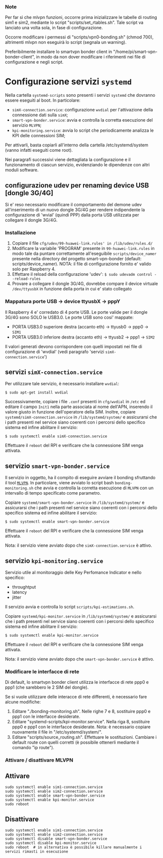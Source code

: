 ### Note

Per far sì che mlvpn funzioni, occorre prima inizializzare le tabelle di routing sim1 e sim2, mediante lo script "scripts/set_rtables.sh". Tale script va lanciato una volta sola, in fase di configurazione.

Occorre modificare i permessi di "scripts/vpn0-bonding.sh" (chmod 700), altrimenti mlvpn non eseguirà lo script (segnala un warning).

Preferibilmente installare lo smartvpn bonder client in "/home/pi/smart-vpn-bonder-client", in modo da non dover modificare i riferimenti nei file di configurazione e negli script.


# Configurazione servizi `systemd`

Nella cartella `systemd-scripts` sono presenti i servizi `systemd` che dovranno essere eseguiti al boot. In particolare:
 - `simX-connection.service`: configurazione `wvdial` per l'attivazione della connessione dati sulla `simX`;
 - `smart-vpn-bonder.service`: avvia e controlla la corretta esecuzione del servizio `MLVPN`;
 - `kpi-monitoring.service`: avvia lo script che periodicamente analizza le KPI delle connessioni SIM;

Per attivarli, basta copiarli all'interno della cartella /etc/systemd/system (vanno infatti eseguiti come root).

Nei paragrafi successivi viene dettagliata la configurazione e il funzionamento di ciascun servizio, evidenziando le dipendenze con altri moduli software.

 ## configurazione udev per renaming device USB [dongle 3G/4G]


Si e' reso necessario modificare il comportamento del demone udev all'inserimento di 
un nuovo dongle 3G/4G per rendere indipendente la configurazione di 'wvial' (quindi PPP)
dalla porta USB utilizzata per collegare il dongle 3G/4G.


### Installazione

1. Copiare il file `cfg/udev/99-huawei-link.rules' in /lib/udev/rules.d/`
2. Modificare la variabile 'PROGRAM' presente in `99-huawei-link.rules` in modo tale
   da puntare correttamente all'eseguibile `scripts/device_namer` presente nella directory del progetto smart-vpn-bonder (default: scripts/device_namer). NOTA: il file di configurazione fornito e' valido solo per Raspberry 4.
3. Effettare il reload della configurazione 'udev':
   `$ sudo udevadm control --reload-rules`
4. Provare a collegare il dongle 3G/4G, dovrebbe compare il device virtuale `/dev/ttyusbX` in funzione della porta in cui e' stato collegato


### Mappatura porte USB -> device ttyusbX -> pppY

Il Raspberry 4 e' corredato di 4 porte USB. Le porte valide per il dongle 3G/4G sono SOLO
le USB3.0. Le porte USB sono cosi' mappate:
 - PORTA USB3.0 superiore destra (accanto eth) -> ttyusb0 -> ppp0 -> `SIM1`
 - PORTA USB3.0 inferiore destra (accanto eth) -> ttyusb2 -> ppp1 -> `SIM2`

Il valori generati devono corrispondere con quelli impostati nei file di configurazione di 'wvdial' (vedi paragrafo 'servizi `simX-connection.service`')
 

 ## servizi `simX-connection.service`

 Per utilizzare tale servizio, è necessario installare `wvdial`:
 
 `$ sudo apt-get install wvdial`

 Successivamente, copiare i file `.conf` presenti in `cfg/wvdial` in `/etc` ed editare il campo `Init1` nella parte associata al nome dell'APN, inserendo il valore giusto in funzione dell'operatore della SIM. Inoltre, copiare `systemd/simX-connection.service` in `/lib/systemd/system/` e assicurarsi che i path presenti nel service siano coerenti con i percorsi dello specifico sistema ed infine abilitare il servizio:

 `$ sudo systemctl enable simX-connection.service`

 Effettuare il `reboot` del RPI e verificare che la connessione SIM venga attivata.

 ## servizio `smart-vpn-bonder.service`

 Il servizio in oggetto, ha il compito di eseguire avviare il bonding sfruttando il tool  [`MLVPN`](https://github.com/zehome/MLVPN/releases/download/2.3.5/mlvpn-2.3.5.tar.gz). In particolare, viene avviato lo script bash `bonding-monitoring.sh` che avvia e controlla la corretta esecuzione di `MLVPN` con un intervallo di tempo specificato come parametro.

 Copiare `systemd/smart-vpn-bonder.service` in `/lib/systemd/system/` e assicurarsi che i path presenti nel service siano coerenti con i percorsi dello specifico sistema ed infine abilitare il servizio:

 `$ sudo systemctl enable smart-vpn-bonder.service`

 Effettuare il `reboot` del RPI e verificare che la connessione SIM venga attivata.

 Nota: il servizio viene avviato dopo che `simX-connection.service` è attivo.

 ## servizio `kpi-monitoring.service`
 
 Servizio utile al monitoraggio delle Key Perfomance Indicator e nello specifico:
  - throughtput
  - latency
  - jitter

Il servizio avvia e controlla lo script `scripts/kpi-estimations.sh`.

Copiare `systemd/kpi-monitor.service` in `/lib/systemd/system/` e assicurarsi che i path presenti nel service siano coerenti con i percorsi dello specifico sistema ed infine abilitare il servizio:

 `$ sudo systemctl enable kpi-monitor.service`

 Effettuare il `reboot` del RPI e verificare che la connessione SIM venga attivata.

 Nota: il servizio viene avviato dopo che `smart-vpn-bonder.service` è attivo.

### Modificare le interfacce di rete

Di default, lo smartvpn bonder client utilizza le interfacce di rete ppp0 e ppp1 (che sarebbero le 2 SIM del dongle).

Se si vuole utilizzare delle interacce di rete differenti, è necessario fare alcune modifiche:

1. Editare "./bonding-monitoring.sh". Nelle righe 7 e 8, sostituire ppp0 e ppp1 con le interfacce desiderate.
2. Editare "systemd-scripts/kpi-monitor.service". Nella riga 8, sostituire ppp0 e ppp1 con le interfacce desiderate. Nota: è necessario copiare nuovamente il file in "/etc/systemd/system/".
3. Editare "scripts/source_routing.sh". Effettuare le sostituzioni. Cambiare i default route con quelli corretti (è possibile ottenerli mediante il comando "ip route").

### Attivare / disattivare MLVPN

## Attivare

```
sudo systemctl enable sim1-connection.service
sudo systemctl enable sim2-connection.service
sudo systemctl enable smart-vpn-bonder.service
sudo systemctl enable kpi-monitor.service
sudo reboot
```

## Disattivare

```
sudo systemctl enable sim1-connection.service
sudo systemctl enable sim2-connection.service
sudo systemctl disable smart-vpn-bonder.service
sudo systemctl disable kpi-monitor.service
sudo reboot  # in alternativa è possibile killare manualmente i servizi rimasti in esecuzione
```